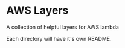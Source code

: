 # AWS Layers
A collection of helpful layers for AWS lambda

Each directory will have it's own README.
